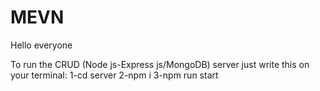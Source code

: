 # MEVN
Hello everyone 

To run the CRUD (Node js-Express js/MongoDB) server just write this on your terminal:
1-cd server
2-npm i
3-npm run start
